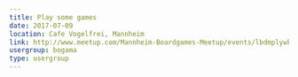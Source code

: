 ```yaml
---
title: Play some games
date: 2017-07-09
location: Cafe Vogelfrei, Mannheim
link: http://www.meetup.com/Mannheim-Boardgames-Meetup/events/lbdmplywkbmb/
usergroup: bogama
type: usergroup
---
```

